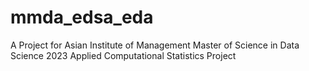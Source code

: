 # mmda_edsa_eda
A Project for Asian Institute of Management Master of Science in Data Science 2023 Applied Computational Statistics Project
